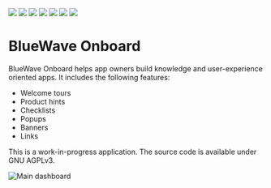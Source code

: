 ![](https://img.shields.io/github/license/bluewave-labs/bluewave-onboarding)
![](https://img.shields.io/github/repo-size/bluewave-labs/bluewave-onboarding)
![](https://img.shields.io/github/commit-activity/w/bluewave-labs/bluewave-onboarding)
![](https://img.shields.io/github/last-commit/bluewave-labs/bluewave-onboarding)
![](https://img.shields.io/github/languages/top/bluewave-labs/bluewave-onboarding)
![](https://img.shields.io/github/issues-pr/bluewave-labs/bluewave-onboarding)
![](https://img.shields.io/github/issues/bluewave-labs/bluewave-onboarding)

# BlueWave Onboard

BlueWave Onboard helps app owners build knowledge and user-experience oriented apps. It includes the following features: 

- Welcome tours
- Product hints
- Checklists
- Popups
- Banners
- Links

This is a work-in-progress application. The source code is available under GNU AGPLv3.

![Main dashboard](https://github.com/bluewave-labs/bluewave-onboarding/blob/master/Screenshot.png)

